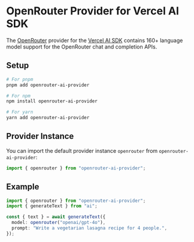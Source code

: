 # OpenRouter Provider for Vercel AI SDK

The [OpenRouter](https://openrouter.ai/) provider for the [Vercel AI SDK](https://sdk.vercel.ai/docs)
contains 160+ language model support for the OpenRouter chat and completion APIs.

## Setup

```bash
# For pnpm
pnpm add openrouter-ai-provider

# For npm
npm install openrouter-ai-provider

# For yarn
yarn add openrouter-ai-provider
```

## Provider Instance

You can import the default provider instance `openrouter` from `openrouter-ai-provider`:

```ts
import { openrouter } from "openrouter-ai-provider";
```

## Example

```ts
import { openrouter } from "openrouter-ai-provider";
import { generateText } from "ai";

const { text } = await generateText({
  model: openrouter("openai/gpt-4o"),
  prompt: "Write a vegetarian lasagna recipe for 4 people.",
});
```
